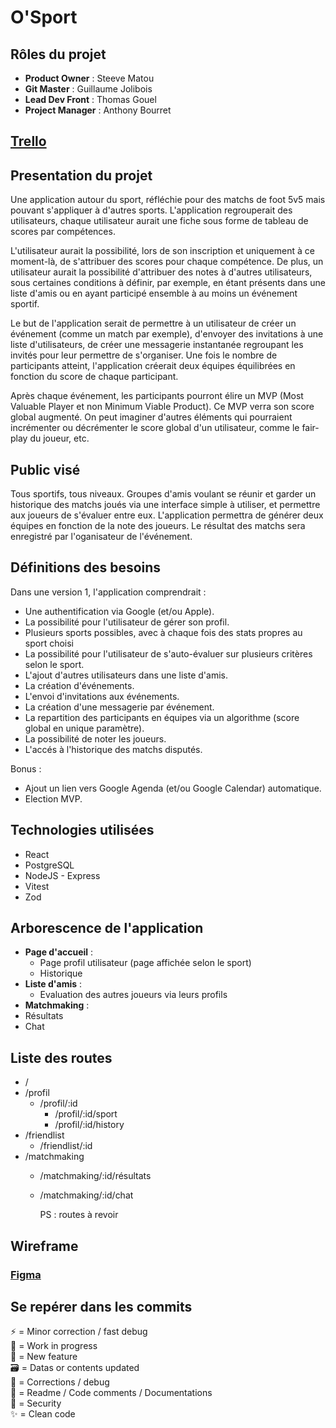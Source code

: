 # O'Sport

## Rôles du projet 

- **Product Owner** : Steeve Matou
- **Git Master** : Guillaume Jolibois
- **Lead Dev Front** : Thomas Gouel
- **Project Manager** : Anthony Bourret

## [Trello](https://trello.com/b/Nkp4wJJY/osport)

## Presentation du projet

Une application autour du sport, réfléchie pour des matchs de foot 5v5 mais pouvant s'appliquer à d'autres sports. L'application regrouperait des utilisateurs, chaque utilisateur aurait une fiche sous forme de tableau de scores par compétences.

L'utilisateur aurait la possibilité, lors de son inscription et uniquement à ce moment-là, de s'attribuer des scores pour chaque compétence. De plus, un utilisateur aurait la possibilité d'attribuer des notes à d'autres utilisateurs, sous certaines conditions à définir, par exemple, en étant présents dans une liste d'amis ou en ayant participé ensemble à au moins un événement sportif.

Le but de l'application serait de permettre à un utilisateur de créer un événement (comme un match par exemple), d'envoyer des invitations à une liste d'utilisateurs, de créer une messagerie instantanée regroupant les invités pour leur permettre de s'organiser. Une fois le nombre de participants atteint, l'application créerait deux équipes équilibrées en fonction du score de chaque participant.

Après chaque événement, les participants pourront élire un MVP (Most Valuable Player et non Minimum Viable Product). Ce MVP verra son score global augmenté. On peut imaginer d'autres éléments qui pourraient incrémenter ou décrémenter le score global d'un utilisateur, comme le fair-play du joueur, etc.

## Public visé

Tous sportifs, tous niveaux. Groupes d'amis voulant se réunir et garder un historique des matchs joués via une interface simple à utiliser, et permettre aux joueurs de s'évaluer entre eux. L'application permettra de générer deux équipes en fonction de la note des joueurs. Le résultat des matchs sera enregistré par l'oganisateur de l'événement.

## Définitions des besoins

Dans une version 1, l'application comprendrait :

- Une authentification via Google (et/ou Apple).
- La possibilité pour l'utilisateur de gérer son profil.
- Plusieurs sports possibles, avec à chaque fois des stats propres au sport choisi
- La possibilité pour l'utilisateur de s'auto-évaluer sur plusieurs critères selon le sport.
- L'ajout d'autres utilisateurs dans une liste d'amis.
- La création d'événements.
- L'envoi d'invitations aux événements.
- La création d'une messagerie par événement.
- La repartition des participants en équipes via  un algorithme (score global en unique paramètre).
- La possibilité de noter les joueurs.
- L'accés à l'historique des matchs disputés.

Bonus :

- Ajout un lien vers Google Agenda (et/ou Google Calendar) automatique.
- Election MVP.

## Technologies utilisées

- React
- PostgreSQL
- NodeJS - Express
- Vitest
- Zod

## Arborescence de l'application

- **Page d'accueil** :
  - Page profil utilisateur (page affichée selon le sport)
  - Historique
- **Liste d'amis** :
  - Evaluation des autres joueurs via leurs profils
- **Matchmaking** :
- Résultats
- Chat

## Liste des routes

- /
- /profil
  - /profil/:id
    - /profil/:id/sport
    - /profil/:id/history
- /friendlist
  - /friendlist/:id
- /matchmaking
  - /matchmaking/:id/résultats
  - /matchmaking/:id/chat

    PS : routes à revoir

## Wireframe

### [Figma](https://www.figma.com/file/iscZuzxtxFLezgHNrOi2E1/Untitled?type=design&node-id=9-2&mode=design&t=H0gntgd6xWjKuWgj-0) 

## Se repérer dans les commits

:zap: = Minor correction / fast debug \
:construction: = Work in progress \
:tada: = New feature \
:card_file_box: = Datas or contents updated \
:hammer: = Corrections / debug \
:memo: = Readme / Code comments / Documentations \
:rotating_light: = Security \
:sparkles: = Clean code
